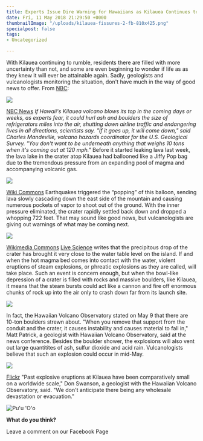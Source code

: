 ```yaml
---
title: Experts Issue Dire Warning for Hawaiians as Kilauea Continues to Rumble
date: Fri, 11 May 2018 21:29:50 +0000
thumbnailImage: "/uploads/kilauea-fissures-2-fb-810x425.png"
specialpost: false
tags:
- Uncategorized

---
```

With Kilauea continuing to rumble, residents there are filled with more uncertainty than not, and some are even beginning to wonder if life as as they knew it will ever be attainable again. Sadly, geologists and vulcanologists monitoring the situation, don't have much in the way of good news to offer. From [NBC](https://www.nbcnews.com/news/us-news/hawaii-s-kilauea-volcano-could-spew-boulders-size-refrigerators-miles-n873316): 

![](http://newsattorneys.staging.wpengine.com/wp-content/uploads/2018/05/kilauea-lava-fissures.jpg) 

[NBC News](https://www.nbcnews.com/news/us-news/hawaii-s-kilauea-volcano-could-spew-boulders-size-refrigerators-miles-n873316) _If Hawaii's Kilauea volcano blows its top in the coming days or weeks, as experts fear, it could hurl ash and boulders the size of refrigerators miles into the air, shutting down airline traffic and endangering lives in all directions, scientists say. "If it goes up, it will come down," said Charles Mandeville, volcano hazards coordinator for the U.S. Geological Survey. "You don't want to be underneath anything that weighs 10 tons when it's coming out at 120 mph."_ Before it started leaking lava last week, the lava lake in the crater atop Kilauea had ballooned like a Jiffy Pop bag due to the tremendous pressure from an expanding pool of magma and accompanying volcanic gas. 

![](http://newsattorneys.staging.wpengine.com/wp-content/uploads/2018/05/Kilauea_Lava_Lake_12792432484-1024x768.jpg) 

[Wiki Commons](https://commons.wikimedia.org/wiki/File:Kilauea_Lava_Lake_(12792432484).jpg) Earthquakes triggered the “popping” of this balloon, sending lava slowly cascading down the east side of the mountain and causing numerous pockets of vapor to shoot out of the ground. With the inner pressure eliminated, the crater rapidly settled back down and dropped a whopping 722 feet. That may sound like good news, but vulcanologists are giving out warnings of what may be coming next. 

![](http://newsattorneys.staging.wpengine.com/wp-content/uploads/2018/05/kilauea-crater-1024x768.jpg) 

[Wikimedia Commons](https://commons.wikimedia.org/wiki/File:Halema%CA%BBuma%CA%BBu_crater2.jpg) [Live Science](https://www.livescience.com/62528-hawaii-kilauea-ballistic-rocks.html) writes that the precipitous drop of the crater has brought it very close to the water table level on the island. If and when the hot magma bed comes into contact with the water, violent eruptions of steam explosions, or phreatic explosions as they are called, will take place. Such an event is concern enough, but when the bowl-like depression of a crater is filled with rocks and massive boulders, like Kilauea, it means that the steam bursts could act like a cannon and fire off enormous chunks of rock up into the air only to crash down far from its launch site. 

![](http://newsattorneys.staging.wpengine.com/wp-content/uploads/2018/05/kilauea-lava-fb-1-1024x538.png) 

In fact, the Hawaiian Volcano Observatory stated on May 9 that there are 10-ton boulders strewn about. "When you remove that support from the conduit and the crater, it causes instability and causes material to fall in," Matt Patrick, a geologist with Hawaiian Volcano Observatory, said at the news conference. Besides the boulder shower, the explosions will also vent out large quantitites of ash, sulfur dioxide and acid rain. Vulcanologists believe that such an explosion could occur in mid-May. 

![](http://newsattorneys.staging.wpengine.com/wp-content/uploads/2018/05/kilauea-night-1024x683.jpg) 

[Flickr](https://www.flickr.com/photos/bigislandhawaiianvacation/5855473605) "Past explosive eruptions at Kilauea have been comparatively small on a worldwide scale," Don Swanson, a geologist with the Hawaiian Volcano Observatory, said. "We don't anticipate there being any wholesale devastation or evacuation." 

![Pu'u 'O'o](https://images.duckduckgo.com/iu/?u=http%3A%2F%2Fde.academic.ru%2Fpictures%2Fdewiki%2F112%2Fpuu_oo_-_crater_lava_pond_1990.jpg&f=1)

**What do you think?**

Leave a comment on our Facebook Page